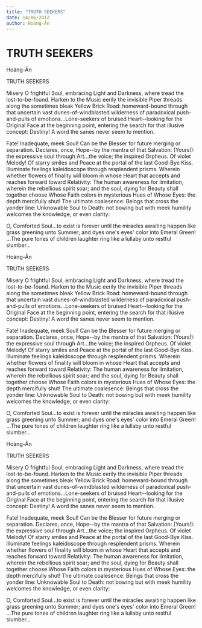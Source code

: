 ```yaml
---
title: "TRUTH SEEKERS"
date: 14/06/2012
author: Hoàng-Ân
---
```


# TRUTH SEEKERS

Hoàng-Ân


TRUTH SEEKERS

Misery O frightful Soul, embracing Light and Darkness, where tread the lost-to-be-found. Harken to the Music eerily the invisible Piper threads along the sometimes bleak Yellow Brick Road: homeward-bound through that uncertain vast dunes-of-windblasted wilderness of paradoxical push-and-pulls of emotions...Lone-seekers of bruised Heart--looking for the Original Face at the beginning point, entering the search for that illusive concept: Destiny! A word the sanes never seem to mention.

Fate! Inadequate, meek Soul! Can be the Blesser for future merging or separation. Declares, o­nce, Hope--by the mantra of that Salvation: (Yours!): the expressive soul through Art...the voice; the inspired Orpheus. Of violet Melody! Of starry smiles and Peace at the portal of the last Good-Bye Kiss. Illuminate feelings kaleidoscope through resplendent prisms. Wherein whether flowers of finality will bloom in whose Heart that accepts and reaches forward toward Relativity: The human awareness for limitation, wherein the rebellious spirit soar; and the soul, dying for Beauty shall together choose Whose Faith colors in mysterious Hues of Whose Eyes: the depth mercifully shut! The ultimate coalesence: Beings that cross the yonder line: Unknowable Soul to Death: not bowing but with meek humility welcomes the knowledge, or even clarity:

O, Comforted Soul...to exist is forever until the miracles awaiting happen like grass greening unto Summer; and dyes o­ne's eyes' color into Emeral Green!
...The pure tones of children laughter ring like a lullaby unto restful slumber...

Hoàng-Ân


TRUTH SEEKERS

Misery O frightful Soul, embracing Light and Darkness, where tread the lost-to-be-found. Harken to the Music eerily the invisible Piper threads along the sometimes bleak Yellow Brick Road: homeward-bound through that uncertain vast dunes-of-windblasted wilderness of paradoxical push-and-pulls of emotions...Lone-seekers of bruised Heart--looking for the Original Face at the beginning point, entering the search for that illusive concept: Destiny! A word the sanes never seem to mention.

Fate! Inadequate, meek Soul! Can be the Blesser for future merging or separation. Declares, o­nce, Hope--by the mantra of that Salvation: (Yours!): the expressive soul through Art...the voice; the inspired Orpheus. Of violet Melody! Of starry smiles and Peace at the portal of the last Good-Bye Kiss. Illuminate feelings kaleidoscope through resplendent prisms. Wherein whether flowers of finality will bloom in whose Heart that accepts and reaches forward toward Relativity: The human awareness for limitation, wherein the rebellious spirit soar; and the soul, dying for Beauty shall together choose Whose Faith colors in mysterious Hues of Whose Eyes: the depth mercifully shut! The ultimate coalesence: Beings that cross the yonder line: Unknowable Soul to Death: not bowing but with meek humility welcomes the knowledge, or even clarity:

O, Comforted Soul...to exist is forever until the miracles awaiting happen like grass greening unto Summer; and dyes o­ne's eyes' color into Emeral Green!
...The pure tones of children laughter ring like a lullaby unto restful slumber...

Hoàng-Ân


TRUTH SEEKERS

Misery O frightful Soul, embracing Light and Darkness, where tread the lost-to-be-found. Harken to the Music eerily the invisible Piper threads along the sometimes bleak Yellow Brick Road: homeward-bound through that uncertain vast dunes-of-windblasted wilderness of paradoxical push-and-pulls of emotions...Lone-seekers of bruised Heart--looking for the Original Face at the beginning point, entering the search for that illusive concept: Destiny! A word the sanes never seem to mention.

Fate! Inadequate, meek Soul! Can be the Blesser for future merging or separation. Declares, o­nce, Hope--by the mantra of that Salvation: (Yours!): the expressive soul through Art...the voice; the inspired Orpheus. Of violet Melody! Of starry smiles and Peace at the portal of the last Good-Bye Kiss. Illuminate feelings kaleidoscope through resplendent prisms. Wherein whether flowers of finality will bloom in whose Heart that accepts and reaches forward toward Relativity: The human awareness for limitation, wherein the rebellious spirit soar; and the soul, dying for Beauty shall together choose Whose Faith colors in mysterious Hues of Whose Eyes: the depth mercifully shut! The ultimate coalesence: Beings that cross the yonder line: Unknowable Soul to Death: not bowing but with meek humility welcomes the knowledge, or even clarity:

O, Comforted Soul...to exist is forever until the miracles awaiting happen like grass greening unto Summer; and dyes o­ne's eyes' color into Emeral Green!
...The pure tones of children laughter ring like a lullaby unto restful slumber...
